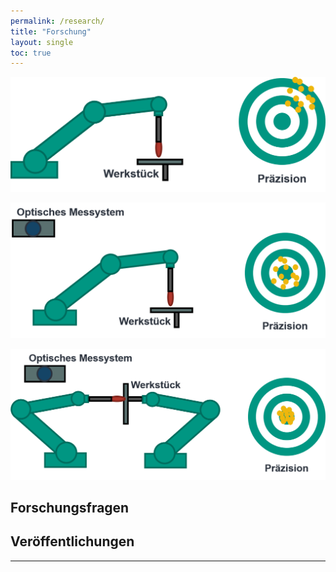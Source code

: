 ```yaml
---
permalink: /research/
title: "Forschung"
layout: single
toc: true
---
```


![initial_system](https://raw.githubusercontent.com/liquidcronos/praeflexbot_website/main/images/initial_system.png)

![opt_ctr_system](https://raw.githubusercontent.com/liquidcronos/praeflexbot_website/main/images/opt_ctr_system.png)

![double_opt_ctr](https://raw.githubusercontent.com/liquidcronos/praeflexbot_website/main/images/double_opt_ctr_system.png)


## Forschungsfragen

## Veröffentlichungen
---

